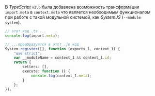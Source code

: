 В *TypeScript* `v3.6` была добавлена возможность трансформации `import.meta` в `context.meta` что является  необходимым функционалом при работе с такой модульной системой, как *SystemJS* (`--module system`).

~~~~~typescript
// этот код .ts ...
console.log(import.meta);

// ...преобразуется в этот .js код
System.register([], function (exports_1, context_1) {
    "use strict";
    var __moduleName = context_1 && context_1.id;
    return {
        setters: [],
        execute: function () {
            console.log(context_1.meta);
        }
    };
});
~~~~~